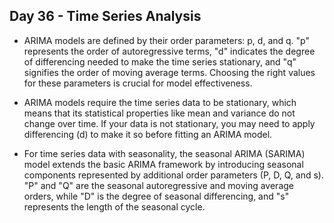 ## Day 36 - Time Series Analysis

- ARIMA models are defined by their order parameters: p, d, and q. "p" represents the order of autoregressive terms, "d" indicates the degree of differencing needed to make the time series stationary, and "q" signifies the order of moving average terms. Choosing the right values for these parameters is crucial for model effectiveness.

- ARIMA models require the time series data to be stationary, which means that its statistical properties like mean and variance do not change over time. If your data is not stationary, you may need to apply differencing (d) to make it so before fitting an ARIMA model.

- For time series data with seasonality, the seasonal ARIMA (SARIMA) model extends the basic ARIMA framework by introducing seasonal components represented by additional order parameters (P, D, Q, and s). "P" and "Q" are the seasonal autoregressive and moving average orders, while "D" is the degree of seasonal differencing, and "s" represents the length of the seasonal cycle.
